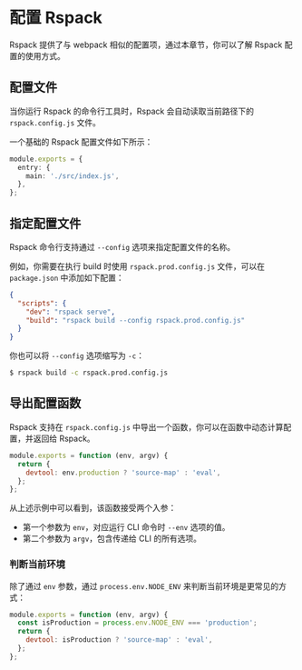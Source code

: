 # 配置 Rspack

Rspack 提供了与 webpack 相似的配置项，通过本章节，你可以了解 Rspack 配置的使用方式。

## 配置文件

当你运行 Rspack 的命令行工具时，Rspack 会自动读取当前路径下的 `rspack.config.js` 文件。

一个基础的 Rspack 配置文件如下所示：

```ts title="rspack.config.js"
module.exports = {
  entry: {
    main: './src/index.js',
  },
};
```

## 指定配置文件

Rspack 命令行支持通过 `--config` 选项来指定配置文件的名称。

例如，你需要在执行 build 时使用 `rspack.prod.config.js` 文件，可以在 `package.json` 中添加如下配置：

```json title="package.json"
{
  "scripts": {
    "dev": "rspack serve",
    "build": "rspack build --config rspack.prod.config.js"
  }
}
```

你也可以将 `--config` 选项缩写为 `-c`：

```bash
$ rspack build -c rspack.prod.config.js
```

## 导出配置函数

Rspack 支持在 `rspack.config.js` 中导出一个函数，你可以在函数中动态计算配置，并返回给 Rspack。

```js title="rspack.config.js"
module.exports = function (env, argv) {
  return {
    devtool: env.production ? 'source-map' : 'eval',
  };
};
```

从上述示例中可以看到，该函数接受两个入参：

- 第一个参数为 `env`，对应运行 CLI 命令时 `--env` 选项的值。
- 第二个参数为 `argv`，包含传递给 CLI 的所有选项。

### 判断当前环境

除了通过 `env` 参数，通过 `process.env.NODE_ENV` 来判断当前环境是更常见的方式：

```js title="rspack.config.js"
module.exports = function (env, argv) {
  const isProduction = process.env.NODE_ENV === 'production';
  return {
    devtool: isProduction ? 'source-map' : 'eval',
  };
};
```
